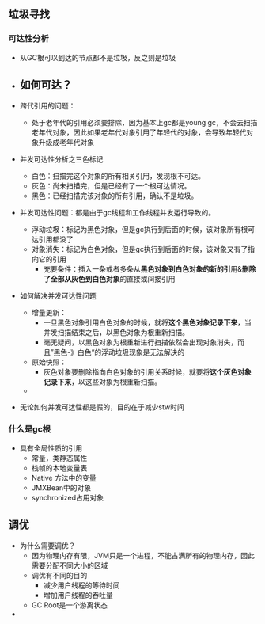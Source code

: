 ## 垃圾寻找

### 可达性分析

- 从GC根可以到达的节点都不是垃圾，反之则是垃圾
- 如何可达？
  - 
- 跨代引用的问题：
  - 处于老年代的引用必须要排除，因为基本上gc都是young gc，不会去扫描老年代对象，因此如果老年代对象引用了年轻代的对象，会导致年轻代对象升级成老年代对象
- 并发可达性分析之三色标记
  - 白色：扫描完这个对象的所有相关引用，发现根不可达。
  - 灰色：尚未扫描完，但是已经有了一个根可达情况。
  - 黑色：已经扫描完该对象的所有引用，确认不是垃圾。
- 并发可达性问题：都是由于gc线程和工作线程并发运行导致的。
  - 浮动垃圾：标记为黑色对象，但是gc执行到后面的时候，该对象所有根可达引用都没了
  - 对象消失：标记为白色对象，但是gc执行到后面的时候，该对象又有了指向它的引用
    - 充要条件：插入一条或者多条从**黑色对象到白色对象的新的引**用&**删除了全部从灰色到白色对象**的直接或间接引用

- 如何解决并发可达性问题
  - 增量更新：
    - 一旦黑色对象引用白色对象的时候，就将**这个黑色对象记录下来**，当并发扫描结束之后，以黑色对象为根重新扫描。
    - 毫无疑问，以黑色对象为根重新进行扫描依然会出现对象消失，而且”黑色-》白色“的浮动垃圾现象是无法解决的
  - 原始快照：
    - 灰色对象要删除指向白色对象的引用关系时候，就要将**这个灰色对象记录下来**，以这些对象为根重新扫描。
  - 

- 无论如何并发可达性都是假的，目的在于减少stw时间

### 什么是gc根

- 具有全局性质的引用
  - 常量，类静态属性
  - 栈帧的本地变量表
  - Native 方法中的变量
  - JMXBean中的对象
  - synchronized占用对象



## 调优

- 为什么需要调优？
  - 因为物理内存有限，JVM只是一个进程，不能占满所有的物理内存，因此需要分配不同大小的区域
  - 调优有不同的目的
    - 减少用户线程的等待时间
    - 增加用户线程的吞吐量
  - GC Root是一个游离状态
- 



